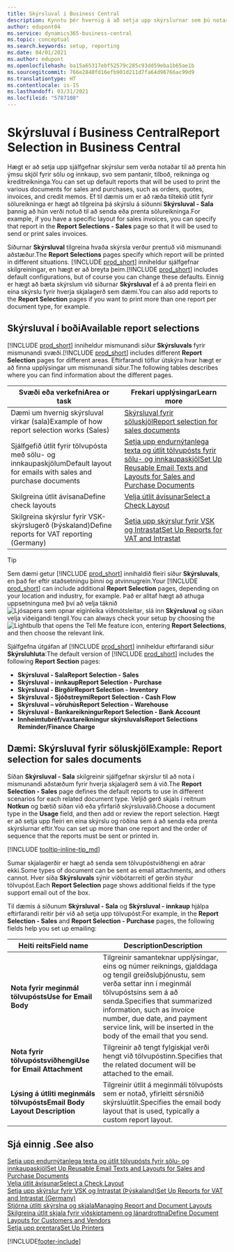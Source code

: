 ```yaml
---
title: Skýrsluval í Business Central
description: Kynntu þér hvernig á að setja upp skýrslurnar sem þú notar til að prenta ýmsar tegundir skjala í Business Central.
author: edupont04
ms.service: dynamics365-business-central
ms.topic: conceptual
ms.search.keywords: setup, reporting
ms.date: 04/01/2021
ms.author: edupont
ms.openlocfilehash: ba15a65317ebf52579c285c93dd59eba1b65ae1b
ms.sourcegitcommit: 766e2840fd16efb901d211d7fa64d96766ac99d9
ms.translationtype: HT
ms.contentlocale: is-IS
ms.lasthandoff: 03/31/2021
ms.locfileid: "5787108"
---
```

# <a name="report-selection-in-business-central"></a><span data-ttu-id="21998-103">Skýrsluval í Business Central</span><span class="sxs-lookup"><span data-stu-id="21998-103">Report Selection in Business Central</span></span>

<span data-ttu-id="21998-104">Hægt er að setja upp sjálfgefnar skýrslur sem verða notaðar til að prenta hin ýmsu skjöl fyrir sölu og innkaup, svo sem pantanir, tilboð, reikninga og kreditreikninga.</span><span class="sxs-lookup"><span data-stu-id="21998-104">You can set up default reports that will be used to print the various documents for sales and purchases, such as orders, quotes, invoices, and credit memos.</span></span> <span data-ttu-id="21998-105">Ef til dæmis um er að ræða tiltekið útlit fyrir sölureikninga er hægt að tilgreina þá skýrslu á síðunni **Skýrsluval - Sala** þannig að hún verði notuð til að senda eða prenta sölureikninga.</span><span class="sxs-lookup"><span data-stu-id="21998-105">For example, if you have a specific layout for sales invoices, you can specify that report in the **Report Selections - Sales** page so that it will be used to send or print sales invoices.</span></span>  

<span data-ttu-id="21998-106">Síðurnar **Skýrsluval** tilgreina hvaða skýrsla verður prentuð við mismunandi aðstæður.</span><span class="sxs-lookup"><span data-stu-id="21998-106">The **Report Selections** pages specify which report will be printed in different situations.</span></span> <span data-ttu-id="21998-107">[!INCLUDE [prod_short](includes/prod_short.md)] inniheldur sjálfgefnar skilgreiningar, en hægt er að breyta þeim.</span><span class="sxs-lookup"><span data-stu-id="21998-107">[!INCLUDE [prod_short](includes/prod_short.md)] includes default configurations, but of course you can change these defaults.</span></span> <span data-ttu-id="21998-108">Einnig er hægt að bæta skýrslum við síðurnar **Skýrsluval** ef á að prenta fleiri en eina skýrslu fyrir hverja skjalagerð sem dæmi.</span><span class="sxs-lookup"><span data-stu-id="21998-108">You can also add reports to the **Report Selection** pages if you want to print more than one report per document type, for example.</span></span>  

## <a name="available-report-selections"></a><span data-ttu-id="21998-109">Skýrsluval í boði</span><span class="sxs-lookup"><span data-stu-id="21998-109">Available report selections</span></span>

<span data-ttu-id="21998-110">[!INCLUDE [prod_short](includes/prod_short.md)] inniheldur mismunandi síður **Skýrsluvals** fyrir mismunandi svæði.</span><span class="sxs-lookup"><span data-stu-id="21998-110">[!INCLUDE [prod_short](includes/prod_short.md)] includes different **Report Selection** pages for different areas.</span></span> <span data-ttu-id="21998-111">Eftirfarandi töflur útskýra hvar hægt er að finna upplýsingar um mismunandi síður.</span><span class="sxs-lookup"><span data-stu-id="21998-111">The following tables describes where you can find information about the different pages.</span></span>  

|<span data-ttu-id="21998-112">Svæði eða verkefni</span><span class="sxs-lookup"><span data-stu-id="21998-112">Area or task</span></span>  |<span data-ttu-id="21998-113">Frekari upplýsingar</span><span class="sxs-lookup"><span data-stu-id="21998-113">Learn more</span></span>|
|--------------|----------|
|<span data-ttu-id="21998-114">Dæmi um hvernig skýrsluval virkar (sala)</span><span class="sxs-lookup"><span data-stu-id="21998-114">Example of how report selection works (Sales)</span></span>|[<span data-ttu-id="21998-115">Skýrsluval fyrir söluskjöl</span><span class="sxs-lookup"><span data-stu-id="21998-115">Report selection for sales documents</span></span>](#example-report-selection-for-sales-documents)|
|<span data-ttu-id="21998-116">Sjálfgefið útlit fyrir tölvupósta með sölu- og innkaupaskjölum</span><span class="sxs-lookup"><span data-stu-id="21998-116">Default layout for emails with sales and purchase documents</span></span>  |[<span data-ttu-id="21998-117">Setja upp endurnýtanlega texta og útlit tölvupósts fyrir sölu- og innkaupaskjöl</span><span class="sxs-lookup"><span data-stu-id="21998-117">Set Up Reusable Email Texts and Layouts for Sales and Purchase Documents</span></span>](admin-how-setup-email.md#set-up-reusable-email-texts-and-layouts-for-sales-and-purchase-documents) |
|<span data-ttu-id="21998-118">Skilgreina útlit ávísana</span><span class="sxs-lookup"><span data-stu-id="21998-118">Define check layouts</span></span>     |[<span data-ttu-id="21998-119">Velja útlit ávísunar</span><span class="sxs-lookup"><span data-stu-id="21998-119">Select a Check Layout</span></span>](finance-how-define-check-layouts.md) |
|<span data-ttu-id="21998-120">Skilgreina skýrslur fyrir VSK-skýrslugerð (Þýskaland)</span><span class="sxs-lookup"><span data-stu-id="21998-120">Define reports for VAT reporting (Germany)</span></span>|[<span data-ttu-id="21998-121">Setja upp skýrslur fyrir VSK og Intrastat</span><span class="sxs-lookup"><span data-stu-id="21998-121">Set Up Reports for VAT and Intrastat</span></span>](LocalFunctionality/Germany/how-to-set-up-reports-for-vat-and-intrastat.md) |

> [!TIP]
> <span data-ttu-id="21998-122">Sem dæmi getur [!INCLUDE [prod_short](includes/prod_short.md)] innihaldið fleiri síður **Skýrsluvals**, en það fer eftir staðsetningu þinni og atvinnugrein.</span><span class="sxs-lookup"><span data-stu-id="21998-122">Your [!INCLUDE [prod_short](includes/prod_short.md)] can include additional **Report Selection** pages, depending on your location and industry, for example.</span></span> <span data-ttu-id="21998-123">Það er alltaf hægt að athuga uppsetninguna með því að velja táknið ![Ljósapera sem opnar eiginleika viðmótsleitar](media/ui-search/search_small.png "Segðu mér hvað þú vilt gera"), slá inn **Skýrsluval** og síðan velja viðeigandi tengil.</span><span class="sxs-lookup"><span data-stu-id="21998-123">You can always check your setup by choosing the ![Lightbulb that opens the Tell Me feature](media/ui-search/search_small.png "Tell me what you want to do") icon, entering **Report Selections**, and then choose the relevant link.</span></span>

<span data-ttu-id="21998-124">Sjálfgefna útgáfan af [!INCLUDE [prod_short](includes/prod_short.md)] inniheldur eftirfarandi síður **Skýrsluhluta**:</span><span class="sxs-lookup"><span data-stu-id="21998-124">The default version of [!INCLUDE [prod_short](includes/prod_short.md)] includes the following **Report Section** pages:</span></span>

* <span data-ttu-id="21998-125">**Skýrsluval - Sala**</span><span class="sxs-lookup"><span data-stu-id="21998-125">**Report Selection - Sales**</span></span>  
* <span data-ttu-id="21998-126">**Skýrsluval - innkaup**</span><span class="sxs-lookup"><span data-stu-id="21998-126">**Report Selection - Purchase**</span></span>  
* <span data-ttu-id="21998-127">**Skýrsluval - Birgðir**</span><span class="sxs-lookup"><span data-stu-id="21998-127">**Report Selection - Inventory**</span></span>  
* <span data-ttu-id="21998-128">**Skýrsluval - Sjóðstreymi**</span><span class="sxs-lookup"><span data-stu-id="21998-128">**Report Selection - Cash Flow**</span></span>  
* <span data-ttu-id="21998-129">**Skýrsluval – vöruhús**</span><span class="sxs-lookup"><span data-stu-id="21998-129">**Report Selection - Warehouse**</span></span>  
* <span data-ttu-id="21998-130">**Skýrsluval - Bankareikningur**</span><span class="sxs-lookup"><span data-stu-id="21998-130">**Report Selection - Bank Account**</span></span>  
* <span data-ttu-id="21998-131">**Innheimtubréf/vaxtareikningur skýrsluvals**</span><span class="sxs-lookup"><span data-stu-id="21998-131">**Report Selections Reminder/Finance Charge**</span></span>  

## <a name="example-report-selection-for-sales-documents"></a><span data-ttu-id="21998-132">Dæmi: Skýrsluval fyrir söluskjöl</span><span class="sxs-lookup"><span data-stu-id="21998-132">Example: Report selection for sales documents</span></span>

<span data-ttu-id="21998-133">Síðan **Skýrsluval - Sala** skilgreinir sjálfgefnar skýrslur til að nota í mismunandi aðstæðum fyrir hverja skjalagerð sem á við.</span><span class="sxs-lookup"><span data-stu-id="21998-133">The **Report Selection - Sales** page defines the default reports to use in different scenarios for each related document type.</span></span> <span data-ttu-id="21998-134">Veljið gerð skjals í reitnum **Notkun** og bætið síðan við eða yfirfarið skýrsluvalið.</span><span class="sxs-lookup"><span data-stu-id="21998-134">Choose a document type in the **Usage** field, and then add or review the report selection.</span></span> <span data-ttu-id="21998-135">Hægt er að setja upp fleiri en eina skýrslu og röðina sem á að senda eða prenta skýrslurnar eftir.</span><span class="sxs-lookup"><span data-stu-id="21998-135">You can set up more than one report and the order of sequence that the reports must be sent or printed in.</span></span>  

[!INCLUDE [tooltip-inline-tip_md](includes/tooltip-inline-tip_md.md)]

<span data-ttu-id="21998-136">Sumar skjalagerðir er hægt að senda sem tölvupóstviðhengi en aðrar ekki.</span><span class="sxs-lookup"><span data-stu-id="21998-136">Some types of document can be sent as email attachments, and others cannot.</span></span> <span data-ttu-id="21998-137">Hver síða **Skýrsluvals** sýnir viðbótarreiti ef gerðin styður tölvupóst.</span><span class="sxs-lookup"><span data-stu-id="21998-137">Each **Report Selection** page shows additional fields if the type support email out of the box.</span></span>  

<span data-ttu-id="21998-138">Til dæmis á síðunum **Skýrsluval - Sala** og **Skýrsluval - innkaup** hjálpa eftirfarandi reitir þér við að setja upp tölvupóst:</span><span class="sxs-lookup"><span data-stu-id="21998-138">For example, in the **Report Selection - Sales** and **Report Selection - Purchase** pages, the following fields help you set up emailing:</span></span>

|<span data-ttu-id="21998-139">Heiti reits</span><span class="sxs-lookup"><span data-stu-id="21998-139">Field name</span></span> |<span data-ttu-id="21998-140">Description</span><span class="sxs-lookup"><span data-stu-id="21998-140">Description</span></span>  |
|-----------|-------------|
|<span data-ttu-id="21998-141">**Nota fyrir meginmál tölvupósts**</span><span class="sxs-lookup"><span data-stu-id="21998-141">**Use for Email Body**</span></span>| <span data-ttu-id="21998-142">Tilgreinir samanteknar upplýsingar, eins og númer reiknings, gjalddaga og tengil greiðsluþjónustu, sem verða settar inn í meginmál tölvupóstsins sem á að senda.</span><span class="sxs-lookup"><span data-stu-id="21998-142">Specifies that summarized information, such as invoice number, due date, and payment service link, will be inserted in the body of the email that you send.</span></span>        |
|<span data-ttu-id="21998-143">**Nota fyrir tölvupóstsviðhengi**</span><span class="sxs-lookup"><span data-stu-id="21998-143">**Use for Email Attachment**</span></span>| <span data-ttu-id="21998-144">Tilgreinir að tengt fylgiskjal verði hengt við tölvupóstinn.</span><span class="sxs-lookup"><span data-stu-id="21998-144">Specifies that the related document will be attached to the email.</span></span>|
|<span data-ttu-id="21998-145">**Lýsing á útliti meginmáls tölvupósts**</span><span class="sxs-lookup"><span data-stu-id="21998-145">**Email Body Layout Description**</span></span>|<span data-ttu-id="21998-146">Tilgreinir útlit á meginmáli tölvupósts sem er notað, yfirleitt sérsniðið skýrsluútlit.</span><span class="sxs-lookup"><span data-stu-id="21998-146">Specifies the email body layout that is used, typically a custom report layout.</span></span> |

## <a name="see-also"></a><span data-ttu-id="21998-147">Sjá einnig .</span><span class="sxs-lookup"><span data-stu-id="21998-147">See also</span></span>

[<span data-ttu-id="21998-148">Setja upp endurnýtanlega texta og útlit tölvupósts fyrir sölu- og innkaupaskjöl</span><span class="sxs-lookup"><span data-stu-id="21998-148">Set Up Reusable Email Texts and Layouts for Sales and Purchase Documents</span></span>](admin-how-setup-email.md#set-up-reusable-email-texts-and-layouts-for-sales-and-purchase-documents)  
[<span data-ttu-id="21998-149">Velja útlit ávísunar</span><span class="sxs-lookup"><span data-stu-id="21998-149">Select a Check Layout</span></span>](finance-how-define-check-layouts.md)  
[<span data-ttu-id="21998-150">Setja upp skýrslur fyrir VSK og Intrastat (Þýskaland)</span><span class="sxs-lookup"><span data-stu-id="21998-150">Set Up Reports for VAT and Intrastat (Germany)</span></span>](LocalFunctionality/Germany/how-to-set-up-reports-for-vat-and-intrastat.md)  
[<span data-ttu-id="21998-151">Stjórna útliti skýrslna og skjala</span><span class="sxs-lookup"><span data-stu-id="21998-151">Managing Report and Document Layouts</span></span>](ui-manage-report-layouts.md)  
[<span data-ttu-id="21998-152">Skilgreina útlit skjala fyrir viðskiptamenn og lánardrottna</span><span class="sxs-lookup"><span data-stu-id="21998-152">Define Document Layouts for Customers and Vendors</span></span>](ui-define-customer-vendor-document-layouts.md)  
[<span data-ttu-id="21998-153">Setja upp prentara</span><span class="sxs-lookup"><span data-stu-id="21998-153">Set Up Printers</span></span>](ui-specify-printer-selection-reports.md)  


[!INCLUDE[footer-include](includes/footer-banner.md)]